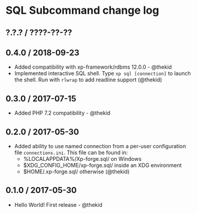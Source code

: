 SQL Subcommand change log
=========================

## ?.?.? / ????-??-??

## 0.4.0 / 2018-09-23

* Added compatibility with xp-framework/rdbms 12.0.0 - @thekid
* Implemented interactive SQL shell. Type `xp sql [connection]` to launch
  the shell. Run with `rlwrap` to add readline support
  (@thekid)

## 0.3.0 / 2017-07-15

* Added PHP 7.2 compatibility - @thekid

## 0.2.0 / 2017-05-30

* Added ability to use named connection from a per-user configuration
  file `connections.ini`. This file can be found in:
  - %LOCALAPPDATA%/Xp-forge.sql/ on Windows
  - $XDG_CONFIG_HOME/xp-forge.sql/ inside an XDG environment
  - $HOME/.xp-forge.sql/ otherwise
  (@thekid)

## 0.1.0 / 2017-05-30

* Hello World! First release - @thekid